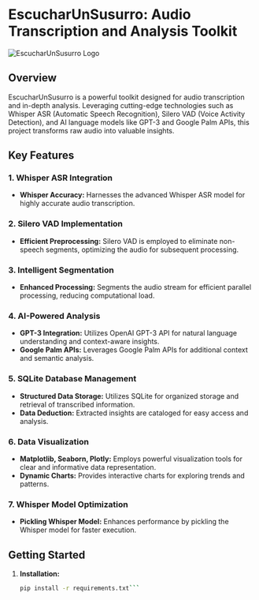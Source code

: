 # EscucharUnSusurro: Audio Transcription and Analysis Toolkit

![EscucharUnSusurro Logo](logo.png)

## Overview

EscucharUnSusurro is a powerful toolkit designed for audio transcription and in-depth analysis. Leveraging cutting-edge technologies such as Whisper ASR (Automatic Speech Recognition), Silero VAD (Voice Activity Detection), and AI language models like GPT-3 and Google Palm APIs, this project transforms raw audio into valuable insights.

## Key Features

### 1. Whisper ASR Integration

- **Whisper Accuracy:** Harnesses the advanced Whisper ASR model for highly accurate audio transcription.
  
### 2. Silero VAD Implementation

- **Efficient Preprocessing:** Silero VAD is employed to eliminate non-speech segments, optimizing the audio for subsequent processing.

### 3. Intelligent Segmentation

- **Enhanced Processing:** Segments the audio stream for efficient parallel processing, reducing computational load.

### 4. AI-Powered Analysis

- **GPT-3 Integration:** Utilizes OpenAI GPT-3 API for natural language understanding and context-aware insights.
- **Google Palm APIs:** Leverages Google Palm APIs for additional context and semantic analysis.

### 5. SQLite Database Management

- **Structured Data Storage:** Utilizes SQLite for organized storage and retrieval of transcribed information.
- **Data Deduction:** Extracted insights are cataloged for easy access and analysis.

### 6. Data Visualization

- **Matplotlib, Seaborn, Plotly:** Employs powerful visualization tools for clear and informative data representation.
- **Dynamic Charts:** Provides interactive charts for exploring trends and patterns.

### 7. Whisper Model Optimization

- **Pickling Whisper Model:** Enhances performance by pickling the Whisper model for faster execution.

## Getting Started

1. **Installation:**
   ```bash
   pip install -r requirements.txt```




